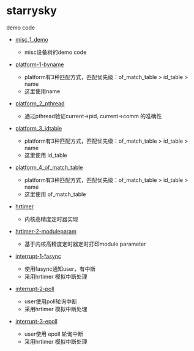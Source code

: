 # starrysky
demo code

- [misc_1_demo](https://github.com/tianzong2019/starrysky/tree/main/misc_1_demo)
  - misc设备树的demo code
  
- [platform-1-byname](https://github.com/tianzong2019/starrysky/tree/main/platform-1-byname)
  - platform有3种匹配方式，匹配优先级：of_match_table > id_table > name
  - 这里使用name
  
- [platform_2_pthread](https://github.com/tianzong2019/starrysky/tree/main/platform_2_pthread)
  - 通过pthread验证current->pid, current->comm 的准确性
  
- [platform_3_idtable](https://github.com/tianzong2019/starrysky/tree/main/platform_3_idtable)
  - platform有3种匹配方式，匹配优先级：of_match_table > id_table > name
  - 这里使用 id_table
  
- [platform_4_of_match_table](https://github.com/tianzong2019/starrysky/tree/main/platform_4_of_match_table)
  - platform有3种匹配方式，匹配优先级：of_match_table > id_table > name
  - 这里使用 of_match_table

- [hrtimer](https://github.com/tianzong2019/starrysky/tree/main/hrtimer)
  - 内核高精度定时器实现

- [hrtimer-2-moduleparam](https://github.com/tianzong2019/starrysky/tree/main/hrtimer-2-moduleparam)
  - 基于内核高精度定时器定时打印module parameter

- [interrupt-1-fasync](https://github.com/tianzong2019/starrysky/tree/main/interrupt-1-fasync)
  - 使用fasync通知user，有中断
  - 采用hrtimer 模拟中断处理

- [interrupt-2-poll](https://github.com/tianzong2019/starrysky/tree/main/interrupt-2-poll)
  - user使用poll轮询中断
  - 采用hrtimer 模拟中断处理

- [interrupt-3-epoll](https://github.com/tianzong2019/starrysky/tree/main/interrupt-3-epoll)
  - user使用 epoll 轮询中断
  - 采用hrtimer 模拟中断处理





